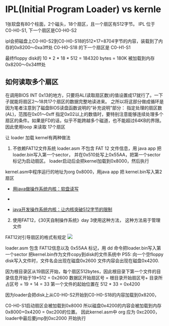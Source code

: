 # IPL(Initial Program Loader) vs kernle

1张软盘有80个柱面，2个磁头，18个扇区，且一个扇区有512字节。 IPL 位于 C0-H0-S1, 下一个扇区是C0-H0-S2

ipl会把磁盘上C0-H0-S2到C0-H0-S18的512×17=8704字节的内容，装载到了内存的0x8200～0xa3ff处
C0-H0-S18 的下一个扇区是 C0-H1-S1

最终floppy disk的 10 * 2 * 18 * 512 = 184320 bytes = 180K 被加载到内存0x8200～0x34fff处

## 如何读取多个扇区
在调用BIOS INT 0x13的地方，只要将AL(读取扇区数)的值设置成17就行了。一下子就能将扇区2～18共17个扇区的数据完整地读进来。
之所以将这部分做成循环是因为笔者注意到了磁盘BIOS读盘函数说明的“补充说明”部分：
指定处理的扇区数(AL)，范围在0x01～0xff 指定0x02以上的数值时，要特别注意能够连续处理多个扇区的条件。如果是FD的话，似乎不能跨越多个磁道，也不能超过64KB的界限。
因此使用loop 来读取 17个扇区





让 loader 加载 kernel有两种做法

1. 不依赖FAT12文件系统
loader.asm 不包含 FAT 12 文件信息，用 java app 把 loader.bin写入第一个sector，
并在0x510处写上0x55AA，把第一个sector标记为启动扇区。
loader启动后会把kernel加载到0x8000，然后执行

kernel.asm中程序运行的地址为org   0x8000，用java app 把 kernel.bin写入第2扇区

- [用java做操作系统内核：软盘读写](https://blog.csdn.net/tyler_download/article/details/51815483)
- [](https://www.bilibili.com/video/BV1hJ411n7rs?p=3)


- [java开发操作系统内核：让内核突破512字节的限制](https://blog.csdn.net/tyler_download/article/details/51970921)



2. 使用FAT12，《30天自制操作系统》day 3使用这种方法， 这种方法易于管理文件

FAT12对引导扇区的格式有规定
![](./_images/fat12-boot.png)

loader.asm 包含 FAT12信息以及 0x55AA 标记，用 dd 命令把loader.bin写入第一个sector
把kernel.bin作为文件copy到disk的文件系统中
P55: 向一个空floppy disk写入文件时，文件名会出现在磁盘0x2600
文件内容会出现在磁盘0x4200.

因为根目录区从19扇区开始，每个扇区512bytes，因此根目录下第一个文件的目录信息开始于19*512 = 0x2600
数据区开始扇区号 = 根目录开始扇区号+ 目录所占区号 = 19 + 14 = 33
第一个文件的起始位置在 512 * 33 = 0x4200

因为loader会把disk上从C0-H0-S2开始到C0-H0-S18的内容加载到0x8200，

C0-H0-S1启动扇区会被加载到0x8000
所以磁盘0x4200的内容会被加载到内存0x8000+0x4200 = 0xc200的位置。
因此kernel.asm中 org 应为 0xc2000， loader中最后要jmp到0xc2000 开始执行





